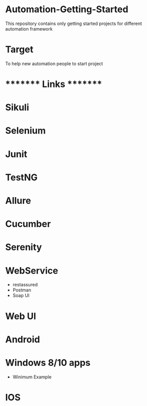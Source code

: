 # Automation-Getting-Started
This repository contains only getting started projects for different automation framework

# Target 
To help new automation people to start project 

# ******* Links ******* 

# Sikuli

# Selenium 

# Junit

# TestNG

# Allure

# Cucumber

# Serenity


# 
# WebService 
- restassured
- Postman
- Soap UI

# Web UI

# Android

# Windows 8/10 apps
 - Winimum Example 
# IOS
